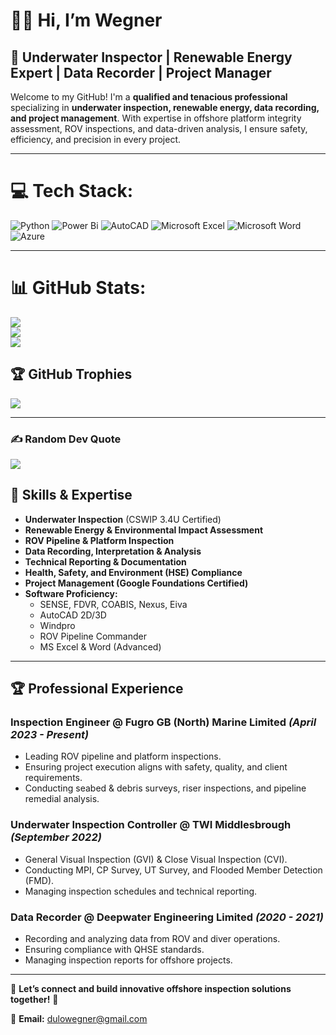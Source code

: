 # 👋🏻 Hi, I’m Wegner

## 🌊 Underwater Inspector | Renewable Energy Expert | Data Recorder | Project Manager

Welcome to my GitHub! I'm a **qualified and tenacious professional** specializing in **underwater inspection, renewable energy, data recording, and project management**. With expertise in offshore platform integrity assessment, ROV inspections, and data-driven analysis, I ensure safety, efficiency, and precision in every project.

---

# 💻 Tech Stack:

![Python](https://img.shields.io/badge/python-3670A0?style=for-the-badge&logo=python&logoColor=ffdd54) ![Power Bi](https://img.shields.io/badge/power_bi-F2C811?style=for-the-badge&logo=powerbi&logoColor=black) ![AutoCAD](https://img.shields.io/badge/autocad-%23E34F26.svg?style=for-the-badge&logo=autodesk&logoColor=white) ![Microsoft Excel](https://img.shields.io/badge/microsoft_excel-217346?style=for-the-badge&logo=microsoft-excel&logoColor=white) ![Microsoft Word](https://img.shields.io/badge/microsoft_word-2A5699?style=for-the-badge&logo=microsoft-word&logoColor=white) ![Azure](https://img.shields.io/badge/azure-%230072C6.svg?style=for-the-badge&logo=microsoftazure&logoColor=white)

---

# 📊 GitHub Stats:

![](https://github-readme-stats.vercel.app/api?username=dulowegner&theme=maroongold&hide_border=false&include_all_commits=true&count_private=true)<br/>
![](https://nirzak-streak-stats.vercel.app/?user=dulowegner&theme=maroongold&hide_border=false)<br/>
![](https://github-readme-stats.vercel.app/api/top-langs/?username=dulowegner&theme=maroongold&hide_border=false&include_all_commits=true&count_private=true&layout=compact)


## 🏆 GitHub Trophies
![](https://github-profile-trophy.vercel.app/?username=dulowegner&theme=aura_dark&no-frame=false&no-bg=false&margin-w=4)

---

### ✍️ Random Dev Quote

![](https://quotes-github-readme.vercel.app/api?type=horizontal&theme=radical)

## 🔧 Skills & Expertise

- **Underwater Inspection** (CSWIP 3.4U Certified)
- **Renewable Energy & Environmental Impact Assessment**
- **ROV Pipeline & Platform Inspection**
- **Data Recording, Interpretation & Analysis**
- **Technical Reporting & Documentation**
- **Health, Safety, and Environment (HSE) Compliance**
- **Project Management (Google Foundations Certified)**
- **Software Proficiency:**
  - SENSE, FDVR, COABIS, Nexus, Eiva
  - AutoCAD 2D/3D
  - Windpro
  - ROV Pipeline Commander
  - MS Excel & Word (Advanced)

---

## 🏆 Professional Experience

### **Inspection Engineer @ Fugro GB (North) Marine Limited** _(April 2023 - Present)_

- Leading ROV pipeline and platform inspections.
- Ensuring project execution aligns with safety, quality, and client requirements.
- Conducting seabed & debris surveys, riser inspections, and pipeline remedial analysis.

### **Underwater Inspection Controller @ TWI Middlesbrough** _(September 2022)_

- General Visual Inspection (GVI) & Close Visual Inspection (CVI).
- Conducting MPI, CP Survey, UT Survey, and Flooded Member Detection (FMD).
- Managing inspection schedules and technical reporting.

### **Data Recorder @ Deepwater Engineering Limited** _(2020 - 2021)_

- Recording and analyzing data from ROV and diver operations.
- Ensuring compliance with QHSE standards.
- Managing inspection reports for offshore projects.

---

💬 **Let’s connect and build innovative offshore inspection solutions together!** 🚀

📩 **Email:** [dulowegner@gmail.com
](mailto:dulowegner@gmail.com)
